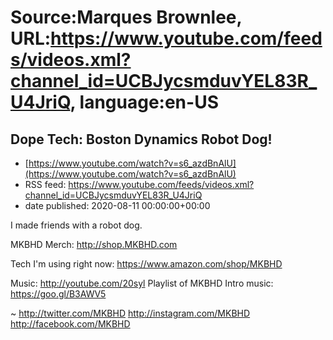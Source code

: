 # Source:Marques Brownlee, URL:https://www.youtube.com/feeds/videos.xml?channel_id=UCBJycsmduvYEL83R_U4JriQ, language:en-US

## Dope Tech: Boston Dynamics Robot Dog!
 - [https://www.youtube.com/watch?v=s6_azdBnAlU](https://www.youtube.com/watch?v=s6_azdBnAlU)
 - RSS feed: https://www.youtube.com/feeds/videos.xml?channel_id=UCBJycsmduvYEL83R_U4JriQ
 - date published: 2020-08-11 00:00:00+00:00

I made friends with a robot dog.

MKBHD Merch: http://shop.MKBHD.com

Tech I'm using right now: https://www.amazon.com/shop/MKBHD

Music: http://youtube.com/20syl
Playlist of MKBHD Intro music: https://goo.gl/B3AWV5

~
http://twitter.com/MKBHD
http://instagram.com/MKBHD
http://facebook.com/MKBHD

